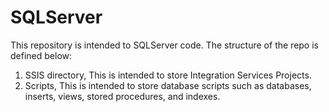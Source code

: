 # SQLServer
This repository is intended to SQLServer code. The structure of the repo is defined below:

1. SSIS directory, This is intended to store Integration Services Projects.
2. Scripts, This is intended to store database scripts such as databases, inserts, views, stored procedures, and indexes.
